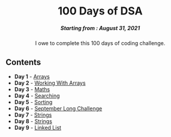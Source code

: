 <h1 align="center"> 
100 Days of DSA
</h1>
<h5 align="center">
Starting from : August 31, 2021
</h5>

<p align="center">
I owe to complete this 100 days of coding challenge.
</p>

## Contents

- <b>Day 1</b> - [Arrays](https://github.com/asthakri50/100_DAYS_OF_CODE/tree/main/Day1)
- <b>Day 2</b> - [Working With Arrays](https://github.com/asthakri50/100_DAYS_OF_CODE/tree/main/Day2)
- <b>Day 3</b> - [Maths](https://github.com/asthakri50/100_DAYS_OF_CODE/tree/main/Day3)
- <b>Day 4</b> - [Searching](https://github.com/asthakri50/100_DAYS_OF_CODE/tree/main/Day4)
- <b>Day 5</b> - [Sorting](https://github.com/asthakri50/100_DAYS_OF_CODE/tree/main/Day5)
- <b>Day 6</b> - [September Long Challenge](https://github.com/asthakri50/100_DAYS_OF_CODE/tree/main/Day6)
- <b>Day 7</b> - [Strings](https://github.com/asthakri50/100_DAYS_OF_CODE/tree/main/Day7)
- <b>Day 8</b> - [Strings](https://github.com/asthakri50/100_DAYS_OF_CODE/tree/main/Day8)
- <b>Day 9</b> - [Linked List](https://github.com/asthakri50/100_DAYS_OF_CODE/tree/main/Day9)
